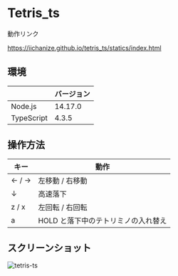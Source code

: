 # Tetris_ts

動作リンク

https://iichanize.github.io/tetris_ts/statics/index.html

## 環境

|            | バージョン |
| ---------- | ---------- |
| Node.js    | 14.17.0    |
| TypeScript | 4.3.5      |

## 操作方法

| キー  | 動作                                |
| ----- | ----------------------------------- |
| ← / → | 左移動 / 右移動                     |
| ↓     | 高速落下                            |
| z / x | 左回転 / 右回転                     |
| a     | HOLD と落下中のテトリミノの入れ替え |

## スクリーンショット

![tetris-ts](https://user-images.githubusercontent.com/50661590/130534905-e5b54490-8fa4-4732-a7bd-d854aa39a059.png)
